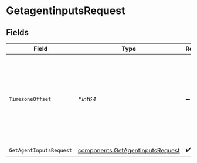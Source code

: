 # GetagentinputsRequest


## Fields

| Field                                                                                                      | Type                                                                                                       | Required                                                                                                   | Description                                                                                                |
| ---------------------------------------------------------------------------------------------------------- | ---------------------------------------------------------------------------------------------------------- | ---------------------------------------------------------------------------------------------------------- | ---------------------------------------------------------------------------------------------------------- |
| `TimezoneOffset`                                                                                           | **int64*                                                                                                   | :heavy_minus_sign:                                                                                         | The offset of the client's timezone in minutes from UTC. e.g. PDT is -420 because it's 7 hours behind UTC. |
| `GetAgentInputsRequest`                                                                                    | [components.GetAgentInputsRequest](../../models/components/getagentinputsrequest.md)                       | :heavy_check_mark:                                                                                         | N/A                                                                                                        |